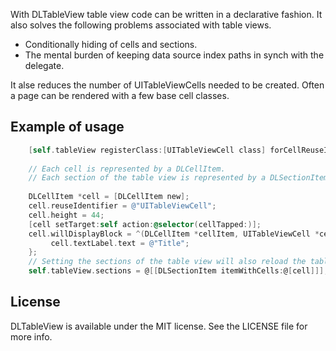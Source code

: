 With DLTableView table view code can be written in a declarative fashion. It also solves the following problems associated with table views.
- Conditionally hiding of cells and sections.
- The mental burden of keeping data source index paths in synch with the delegate.

It alse reduces the number of UITableViewCells needed to be created. Often a page can be rendered with a few base cell classes.


## Example of usage

```objective-c
    [self.tableView registerClass:[UITableViewCell class] forCellReuseIdentifier:@"UITableViewCell"];
    
    // Each cell is represented by a DLCellItem.
    // Each section of the table view is represented by a DLSectionItem, containing the cell items of the section.
    
    DLCellItem *cell = [DLCellItem new];
    cell.reuseIdentifier = @"UITableViewCell";
    cell.height = 44;
    [cell setTarget:self action:@selector(cellTapped:)];
    cell.willDisplayBlock = ^(DLCellItem *cellItem, UITableViewCell *cell) {
         cell.textLabel.text = @"Title";
    };
    // Setting the sections of the table view will also reload the table view.
    self.tableView.sections = @[[DLSectionItem itemWithCells:@[cell]]];
```

## License

DLTableView is available under the MIT license. See the LICENSE file for more info.
